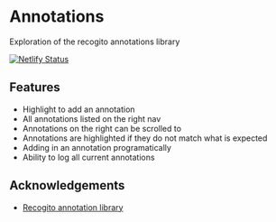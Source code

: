 # Annotations

Exploration of the recogito annotations library

[![Netlify Status](https://api.netlify.com/api/v1/badges/ea6c089d-6cb9-43e3-ab2a-ecf0f8011f4d/deploy-status)](https://app.netlify.com/sites/annotations-dev-ado/deploys)

## Features

- Highlight to add an annotation
- All annotations listed on the right nav
- Annotations on the right can be scrolled to
- Annotations are highlighted if they do not match what is expected
- Adding in an annotation programatically
- Ability to log all current annotations
  
## Acknowledgements

 - [Recogito annotation library](https://www.npmjs.com/package/@recogito/recogito-js)

  
